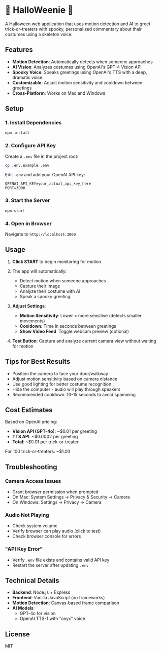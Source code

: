 # 🎃 HalloWeenie 👻

A Halloween web application that uses motion detection and AI to greet trick-or-treaters with spooky, personalized commentary about their costumes using a skeleton voice.

## Features

- **Motion Detection**: Automatically detects when someone approaches
- **AI Vision**: Analyzes costumes using OpenAI's GPT-4 Vision API
- **Spooky Voice**: Speaks greetings using OpenAI's TTS with a deep, dramatic voice
- **Customizable**: Adjust motion sensitivity and cooldown between greetings
- **Cross-Platform**: Works on Mac and Windows

## Setup

### 1. Install Dependencies

```bash
npm install
```

### 2. Configure API Key

Create a `.env` file in the project root:

```bash
cp .env.example .env
```

Edit `.env` and add your OpenAI API key:

```
OPENAI_API_KEY=your_actual_api_key_here
PORT=3000
```

### 3. Start the Server

```bash
npm start
```

### 4. Open in Browser

Navigate to `http://localhost:3000`

## Usage

1. **Click START** to begin monitoring for motion
2. The app will automatically:
   - Detect motion when someone approaches
   - Capture their image
   - Analyze their costume with AI
   - Speak a spooky greeting

3. **Adjust Settings**:
   - **Motion Sensitivity**: Lower = more sensitive (detects smaller movements)
   - **Cooldown**: Time in seconds between greetings
   - **Show Video Feed**: Toggle webcam preview (optional)

4. **Test Button**: Capture and analyze current camera view without waiting for motion

## Tips for Best Results

- Position the camera to face your door/walkway
- Adjust motion sensitivity based on camera distance
- Use good lighting for better costume recognition
- Hide the computer - audio will play through speakers
- Recommended cooldown: 10-15 seconds to avoid spamming

## Cost Estimates

Based on OpenAI pricing:
- **Vision API (GPT-4o)**: ~$0.01 per greeting
- **TTS API**: ~$0.0002 per greeting
- **Total**: ~$0.01 per trick-or-treater

For 100 trick-or-treaters: ~$1.00

## Troubleshooting

### Camera Access Issues
- Grant browser permission when prompted
- On Mac: System Settings → Privacy & Security → Camera
- On Windows: Settings → Privacy → Camera

### Audio Not Playing
- Check system volume
- Verify browser can play audio (click to test)
- Check browser console for errors

### "API Key Error"
- Verify `.env` file exists and contains valid API key
- Restart the server after updating `.env`

## Technical Details

- **Backend**: Node.js + Express
- **Frontend**: Vanilla JavaScript (no frameworks)
- **Motion Detection**: Canvas-based frame comparison
- **AI Models**:
  - GPT-4o for vision
  - OpenAI TTS-1 with "onyx" voice

## License

MIT
